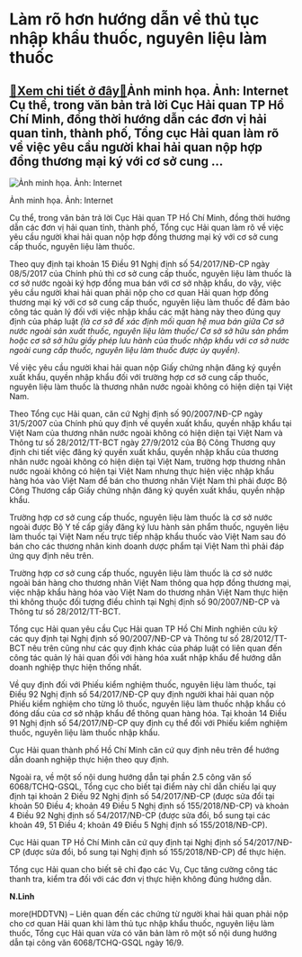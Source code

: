 Làm rõ hơn hướng dẫn về thủ tục nhập khẩu thuốc, nguyên liệu làm thuốc
======================================================================

[:gift:Xem chi tiết ở đây:gift:](https://hddtvn.com/lam-ro-hon-huong-dan-ve-thu-tuc-nhap-khau-thuoc-nguyen-lieu-lam-thuoc/)Ảnh minh họa. Ảnh: Internet Cụ thể, trong văn bản trả lời Cục Hải quan TP Hồ Chí Minh, đồng thời hướng dẫn các đơn vị hải quan tỉnh, thành phố, Tổng cục Hải quan làm rõ về việc yêu cầu người khai hải quan nộp hợp đồng thương mại ký với cơ sở cung …
--------------------------------------------------------------------------------------------------------------------------------------------------------------------------------------------------------------------------------------------------------





![Ảnh minh họa. Ảnh: Internet](https://hddtvn.com/wp-content/uploads/2021/01/4248_Thuoc_Tay_ban_nha1.jpg "Ảnh minh họa. Ảnh: Internet")


Ảnh minh họa. Ảnh: Internet



Cụ thể, trong văn bản trả lời Cục Hải quan TP Hồ Chí Minh, đồng thời hướng dẫn các đơn vị hải quan tỉnh, thành phố, Tổng cục Hải quan làm rõ về việc yêu cầu người khai hải quan nộp hợp đồng thương mại ký với cơ sở cung cấp thuốc, nguyên liệu làm thuốc.


Theo quy định tại khoản 15 Điều 91 Nghị định số 54/2017/NĐ-CP ngày 08/5/2017 của Chính phủ thì cơ sở cung cấp thuốc, nguyên liệu làm thuốc là cơ sở nước ngoài ký hợp đồng mua bán với cơ sở nhập khẩu, do vậy, việc yêu cầu người khai hải quan phải nộp cho cơ quan Hải quan hợp đồng thương mại ký với cơ sở cung cấp thuốc, nguyên liệu làm thuốc để đảm bảo công tác quản lý đối với việc nhập khẩu các mặt hàng này theo đúng quy định của pháp luật *(là cơ sở để xác định mối quan hệ mua bán giữa Cơ sở nước ngoài sản xuất thuốc, nguyên liệu làm thuốc/ Cơ sở sở hữu sản phẩm hoặc cơ sở sở hữu giấy phép lưu hành của thuốc nhập khẩu với cơ sở nước ngoài cung cấp thuốc, nguyên liệu làm thuốc được ủy quyền)*.


Về việc yêu cầu người khai hải quan nộp Giấy chứng nhận đăng ký quyền xuất khẩu, quyền nhập khẩu đối với trường hợp cơ sở cung cấp thuốc, nguyên liệu làm thuốc là thương nhân nước ngoài không có hiện diện tại Việt Nam.


Theo Tổng cục Hải quan, căn cứ Nghị định số 90/2007/NĐ-CP ngày 31/5/2007 của Chính phủ quy định về quyền xuất khẩu, quyền nhập khẩu tại Việt Nam của thương nhân nước ngoài không có hiện diện tại Việt Nam và Thông tư số 28/2012/TT-BCT ngày 27/9/2012 của Bộ Công Thương quy định chi tiết việc đăng ký quyền xuất khẩu, quyền nhập khẩu của thương nhân nước ngoài không có hiện diện tại Việt Nam, trường hợp thương nhân nước ngoài không có hiện tại Việt Nam nhưng thực hiện việc nhập khẩu hàng hóa vào Việt Nam để bán cho thương nhân Việt Nam thì phải được Bộ Công Thương cấp Giấy chứng nhận đăng ký quyền xuất khẩu, quyền nhập khẩu.


Trường hợp cơ sở cung cấp thuốc, nguyên liệu làm thuốc là cơ sở nước ngoài được Bộ Y tế cấp giấy đăng ký lưu hành sản phẩm thuốc, nguyên liệu làm thuốc tại Việt Nam nếu trực tiếp nhập khẩu thuốc vào Việt Nam sau đó bán cho các thương nhân kinh doanh dược phẩm tại Việt Nam thì phải đáp ứng quy định nêu trên.


Trường hợp cơ sở cung cấp thuốc, nguyên liệu làm thuốc là cơ sở nước ngoài bán hàng cho thương nhân Việt Nam thông qua hợp đồng thương mại, việc nhập khẩu hàng hóa vào Việt Nam do thương nhân Việt Nam thực hiện thì không thuộc đối tượng điều chỉnh tại Nghị định số 90/2007/NĐ-CP và Thông tư số 28/2012/TT-BCT.


Tổng cục Hải quan yêu cầu Cục Hải quan TP Hồ Chí Minh nghiên cứu kỹ các quy định tại Nghị định số 90/2007/NĐ-CP và Thông tư số 28/2012/TT-BCT nêu trên cũng như các quy định khác của pháp luật có liên quan đến công tác quản lý hải quan đối với hàng hóa xuất nhập khẩu để hướng dẫn doanh nghiệp thực hiện thống nhất.


Về quy định đối với Phiếu kiểm nghiệm thuốc, nguyên liệu làm thuốc, tại Điều 92 Nghị định số 54/2017/NĐ-CP quy định người khai hải quan nộp Phiếu kiểm nghiệm cho từng lô thuốc, nguyên liệu làm thuốc nhập khẩu có đóng dấu của cơ sở nhập khẩu để thông quan hàng hóa. Tại khoản 14 Điều 91 Nghị định số 54/2017/NĐ-CP quy định cụ thể đối với Phiếu kiểm nghiệm thuốc, nguyên liệu làm thuốc nhập khẩu.


Cục Hải quan thành phố Hồ Chí Minh căn cứ quy định nêu trên để hướng dẫn doanh nghiệp thực hiện theo quy định.


Ngoài ra, về một số nội dung hướng dẫn tại phần 2.5 công văn số 6068/TCHQ-GSQL, Tổng cục cho biết tại điểm này chỉ dẫn chiếu lại quy định tại khoản 2 Điều 92 Nghị định số 54/2017/NĐ-CP (được sửa đổi tại khoản 50 Điều 4; khoản 49 Điều 5 Nghị định số 155/2018/NĐ-CP) và khoản 4 Điều 92 Nghị định số 54/2017/NĐ-CP (được sửa đổi, bổ sung tại các khoản 49, 51 Điều 4; khoản 49 Điều 5 Nghị định số 155/2018/NĐ-CP).


Cục Hải quan TP Hồ Chí Minh căn cứ quy định tại Nghị định số 54/2017/NĐ-CP (được sửa đổi, bổ sung tại Nghị định số 155/2018/NĐ-CP) để thực hiện.


Tổng cục Hải quan cho biết sẽ chỉ đạo các Vụ, Cục tăng cường công tác thanh tra, kiểm tra đối với các đơn vị thực hiện không đúng hướng dẫn.




**N.Linh**



more(HDDTVN) – Liên quan đến các chứng từ người khai hải quan phải nộp cho cơ quan Hải quan khi làm thủ tục nhập khẩu thuốc, nguyên liệu làm thuốc, Tổng cục Hải quan vừa có văn bản làm rõ một số nội dung hướng dẫn tại công văn 6068/TCHQ-GSQL ngày 16/9.

